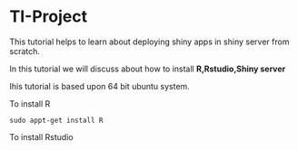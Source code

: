 # TI-Project

This tutorial helps to learn about deploying shiny apps in shiny server from scratch.

In this tutorial we will discuss about how to install **R,Rstudio,Shiny server**

Ihis tutorial is based upon 64 bit ubuntu system. 

To install R
```
sudo appt-get install R
```
To install Rstudio
